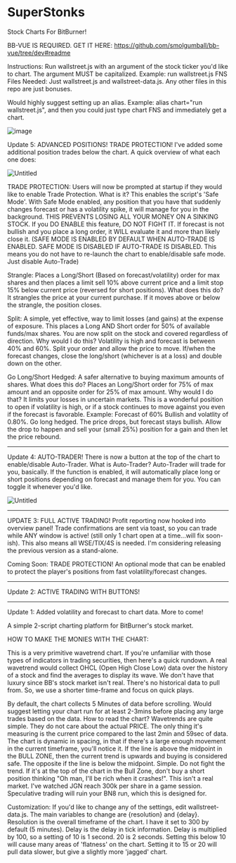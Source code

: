 # SuperStonks
Stock Charts For BitBurner!

BB-VUE IS REQUIRED. GET IT HERE: https://github.com/smolgumball/bb-vue/tree/dev#readme

Instructions: Run wallstreet.js with an argument of the stock ticker you'd like to chart. The argument MUST be capitalized. Example: run wallstreet.js FNS
Files Needed:  Just wallstreet.js and wallstreet-data.js.  Any other files in this repo are just bonuses.

Would highly suggest setting up an alias. Example: alias chart="run wallstreet.js", and then you could just type chart FNS and immediately get a chart.

![image](https://user-images.githubusercontent.com/97868924/150624177-f3fb354b-a710-4d11-9e79-13fb47a0ae18.png)


Update 5:  ADVANCED POSITIONS!  TRADE PROTECTION!  I've added some additional position trades below the chart.  A quick overview
of what each one does:

![Untitled](https://user-images.githubusercontent.com/97868924/150623697-f922c0b8-2830-4977-9782-048dbafbecb2.png)

TRADE PROTECTION:  Users will now be prompted at startup if they would like to enable Trade Protection.  What is it?
This enables the script's 'Safe Mode'.  With Safe Mode enabled, any position that you have that suddenly changes forecast
or has a volatility spike, it will manage for you in the background.  THIS PREVENTS LOSING ALL YOUR MONEY ON A SINKING STOCK.
If you DO ENABLE this feature, DO NOT FIGHT IT.  If forecast is not bullish and you place a long order, it WILL evaluate
it and more than likely close it. (SAFE MODE IS ENABLED BY DEFAULT WHEN AUTO-TRADE IS ENABLED.  SAFE MODE IS DISABLED
IF AUTO-TRADE IS DISABLED.  This means you do not have to re-launch the chart to enable/disable safe mode.  Just disable 
Auto-Trade)

Strangle:  Places a Long/Short (Based on forecast/volatility) order for max shares and then places a limit sell 
10% above current price and a limit stop 15% below current price (reversed for short positions).  What does this do?
It strangles the price at your current purchase.  If it moves above or below the strangle, the position closes.

Split:  A simple, yet effective, way to limit losses (and gains) at the expense of exposure.  This places a Long AND
Short order for 50% of available funds/max shares.  You are now split on the stock and covered regardless of direction.
Why would I do this?  Volatility is high and forecast is between 40% and 60%.  Split your order and allow the price to 
move.  If/when the forecast changes, close the long/short (whichever is at a loss) and double down on the other.

Go Long/Short Hedged:  A safer alternative to buying maximum amounts of shares.  What does this do?  Places an Long/Short
order for 75% of max amount and an opposite order for 25% of max amount.  Why would I do that?  It limits your losses in
uncertain markets.  This is a wonderful position to open if volatility is high, or if a stock continues to move against
you even if the forecast is favorable.  Example:  Forecast of 60% Bullish and volatlity of 0.80%.  Go long hedged.  The 
price drops, but forecast stays bullish.  Allow the drop to happen and sell your (small 25%) position for a gain and then 
let the price rebound.

-------------------------------------------------------------------------------------------------------------------------

Update 4:  AUTO-TRADER!  There is now a button at the top of the chart to enable/disable Auto-Trader.
What is Auto-Trader?  Auto-Trader will trade for you, basically.  If the function is enabled, it will
automatically place long or short positions depending on forecast and manage them for you.  You can toggle
it whenever you'd like.

![Untitled](https://user-images.githubusercontent.com/97868924/150469333-b2eb7368-d295-492c-957e-17b8a889028a.png)

-------------------------------------------------------------------------------------------------------------------------

UPDATE 3:  FULL ACTIVE TRADING!  Profit reporting now hooked into overview panel!  Trade confirmations are sent via
toast, so you can trade while ANY window is active!  (still only 1 chart open at a time...will fix soon-ish). 
This also means all WSE/TIX/4S is needed.  I'm considering releasing the previous version as a stand-alone.

Coming Soon:  TRADE PROTECTION!  An optional mode that can be enabled to protect the player's positions from
fast volatility/forecast changes.

-------------------------------------------------------------------------------------------------------------------------

Update 2:  ACTIVE TRADING WITH BUTTONS! 

-------------------------------------------------------------------------------------------------------------------------

Update 1:  Added volatility and forecast to chart data.  More to come!

A simple 2-script charting platform for BitBurner's stock market.

HOW TO MAKE THE MONIES WITH THE CHART:

This is a very primitive wavetrend chart. If you're unfamiliar with those types of indicators in trading securities, then here's a quick rundown. A real wavetrend would collect OHCL (Open High Close Low) data over the history of a stock and find the averages to display its wave. We don't have that luxury since BB's stock market isn't real. There's no historical data to pull from. So, we use a shorter time-frame and focus on quick plays.

By default, the chart collects 5 Minutes of data before scrolling. Would suggest letting your chart run for at least 2-3mins before placing any large trades based on the data. How to read the chart? Wavetrends are quite simple. They do not care about the actual PRICE. The only thing it's measuring is the current price compared to the last 2min and 59sec of data. The chart is dynamic in spacing, in that if there's a large enough movement in the current timeframe, you'll notice it. If the line is above the midpoint in the BULL ZONE, then the current trend is upwards and buying is considered safe. The opposite if the line is below the midpoint. Simple. Do not fight the trend. If it's at the top of the chart in the Bull Zone, don't buy a short position thinking "Oh man, I'll be rich when it crashes!". This isn't a real market. I've watched JGN reach 300k per share in a game session. Speculative trading will ruin your BN8 run, which this is designed for. 

Customization: If you'd like to change any of the settings, edit wallstreet-data.js. The main variables to change are {resolution} and {delay}. Resolution is the overall timeframe of the chart. I have it set to 300 by default (5 minutes). Delay is the delay in tick information. Delay is multiplied by 100, so a setting of 10 is 1 second. 20 is 2 seconds. Setting this below 10 will cause many areas of 'flatness' on the chart. Setting it to 15 or 20 will pull data slower, but give a slightly more 'jagged' chart.
